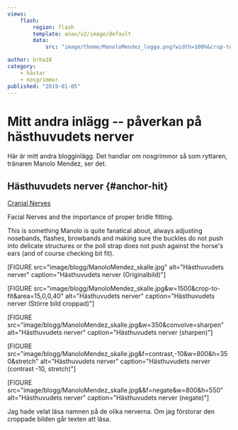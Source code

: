 ```yaml
---
views:
    flash:
        region: flash
        template: anax/v2/image/default
        data:
            src: "image/theme/ManoloMendez_logga.png?width=100%&crop-to-fit&area=5,0,0,0"

author: brha18
category:
    - hästar
    - nosgrimmor
published: "2019-01-05"
---
```

Mitt andra inlägg -- påverkan på hästhuvudets nerver
==================================

Här är mitt andra blogginlägg. Det handlar om nosgrimmor så som ryttaren, tränaren Manolo Mendez, ser det. <!--more-->

Hästhuvudets nerver {#anchor-hit}
-----------------------------------

[Cranial Nerves](https://www.facebook.com/ManoloMendezDressage/photos/a.313919025414143/1036018149870890/?type=3&theater)

Facial Nerves and the importance of proper bridle fitting.  

This is something Manolo is quite fanatical about, always adjusting nosebands, flashes, browbands and making sure the buckles do not push into delicate structures or the poll strap does not push against the horse's ears (and of course checking bit fit).

[FIGURE src="image/blogg/ManoloMendez_skalle.jpg" alt="Hästhuvudets nerver" caption="Hästhuvudets nerver (Originalbild)"]

[FIGURE src="image/blogg/ManoloMendez_skalle.jpg&w=1500&crop-to-fit&area=15,0,0,40" alt="Hästhuvudets nerver" caption="Hästhuvudets nerver (Större bild croppad)"]

[FIGURE src="image/blogg/ManoloMendez_skalle.jpg&w=350&convolve=sharpen" alt="Hästhuvudets nerver" caption="Hästhuvudets nerver (sharpen)"]

[FIGURE src="image/blogg/ManoloMendez_skalle.jpg&f=contrast,-10&w=800&h=350&stretch" alt="Hästhuvudets nerver" caption="Hästhuvudets nerver (contrast -10, stretch)"]

[FIGURE src="image/blogg/ManoloMendez_skalle.jpg&&f=negate&w=800&h=550" alt="Hästhuvudets nerver" caption="Hästhuvudets nerver (negate)"]

Jag hade velat läsa namnen på de olika nerverna. Om jag förstorar den croppade bilden går texten att läsa.

